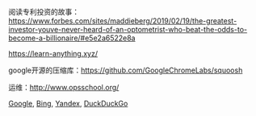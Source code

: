    
阅读专利投资的故事：https://www.forbes.com/sites/maddieberg/2019/02/19/the-greatest-investor-youve-never-heard-of-an-optometrist-who-beat-the-odds-to-become-a-billionaire/#e5e2a6522e8a  

https://learn-anything.xyz/  

google开源的压缩库：https://github.com/GoogleChromeLabs/squoosh    

运维：http://www.opsschool.org/    


[Google](https://www.google.com/), [Bing](https://www.bing.com/), [Yandex](https://www.yandex.com/), [DuckDuckGo](https://duckduckgo.com/)  
